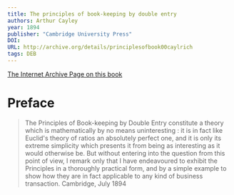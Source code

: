 ```yaml
---
title: The principles of book-keeping by double entry
authors: Arthur Cayley
year: 1894
publisher: "Cambridge University Press"
DOI: 
URL: http://archive.org/details/principlesofbook00caylrich
tags: DEB
---
```


[The Internet Archive Page on this book](http://archive.org/details/principlesofbook00caylrich)

# Preface
> The Principles of Book-keeping by Double Entry constitute a theory which is mathematically by no means uninteresting : it is in fact like Euclid's theory of ratios an absolutely perfect one, and it is only its extreme simplicity which presents it from being as interesting as it would otherwise be. But without entering into the question from this point of view, I remark only that I have endeavoured to exhibit the Principles in a thoroughly practical form, and by a simple example to show how they are in fact applicable to any kind of business transaction.
>   Cambridge,
>     July 1894